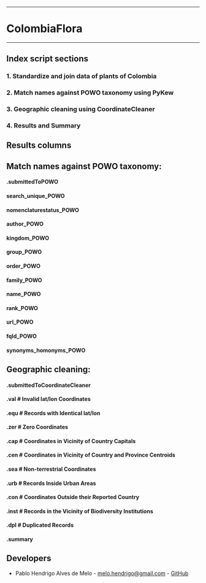 ***
# ColombiaFlora
***

## Index script sections
### 1. Standardize and join data of plants of Colombia
### 2. Match names against POWO taxonomy using PyKew
### 3. Geographic cleaning using CoordinateCleaner
### 4. Results and Summary

 ## Results columns
 
  ## Match names against POWO taxonomy:
  
  #### .submittedToPOWO
  #### search_unique_POWO  
  #### nomenclaturestatus_POWO
  #### author_POWO
  #### kingdom_POWO
  #### group_POWO
  #### order_POWO
  #### family_POWO
  #### name_POWO
  #### rank_POWO
  #### url_POWO
  #### fqId_POWO
  #### synonyms_homonyms_POWO
   
   
  ## Geographic cleaning:
  
  #### .submittedToCoordinateCleaner
  #### .val  # Invalid lat/lon Coordinates  
  #### .equ  # Records with Identical lat/lon
  #### .zer  # Zero Coordinates 
  #### .cap  # Coordinates in Vicinity of Country Capitals
  #### .cen  # Coordinates in Vicinity of Country and Province Centroids
  #### .sea  # Non-terrestrial Coordinates 
  #### .urb  # Records Inside Urban Areas
  #### .con  # Coordinates Outside their Reported Country
  #### .inst # Records in the Vicinity of Biodiversity Institutions
  #### .dpl  # Duplicated Records
  #### .summary

## Developers
* Pablo Hendrigo Alves de Melo - melo.hendrigo@gmail.com - [GitHub](https://github.com/pablopains)
